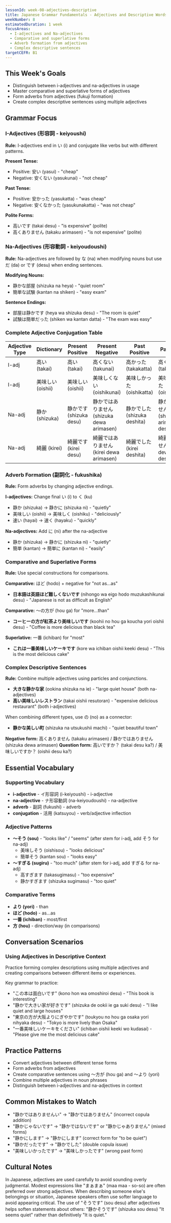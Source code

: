 ```yaml
---
lessonId: week-08-adjectives-descriptive
title: Japanese Grammar Fundamentals - Adjectives and Descriptive Words
weekNumber: 8
estimatedDuration: 1 week
focusAreas:
  - I-adjectives and Na-adjectives
  - Comparative and superlative forms
  - Adverb formation from adjectives
  - Complex descriptive sentences
targetCEFR: B1
---
```


## This Week's Goals

- Distinguish between i-adjectives and na-adjectives in usage
- Master comparative and superlative forms of adjectives
- Form adverbs from adjectives (fukuji formation)
- Create complex descriptive sentences using multiple adjectives

## Grammar Focus

### I-Adjectives (形容詞 - keiyoushi)

**Rule:** I-adjectives end in い (i) and conjugate like verbs but with different patterns.

**Present Tense:**
- Positive: 安い (yasui) - "cheap"
- Negative: 安くない (yasukunai) - "not cheap"

**Past Tense:**
- Positive: 安かった (yasukatta) - "was cheap"
- Negative: 安くなかった (yasukunakatta) - "was not cheap"

**Polite Forms:**
- 高いです (takai desu) - "is expensive" (polite)
- 高くありません (takaku arimasen) - "is not expensive" (polite)

### Na-Adjectives (形容動詞 - keiyoudoushi)

**Rule:** Na-adjectives are followed by な (na) when modifying nouns but use だ (da) or です (desu) when ending sentences.

**Modifying Nouns:**
- 静かな部屋 (shizuka na heya) - "quiet room"
- 簡単な試験 (kantan na shiken) - "easy exam"

**Sentence Endings:**
- 部屋は静かです (heya wa shizuka desu) - "The room is quiet"
- 試験は簡単だった (shiken wa kantan datta) - "The exam was easy"

### Complete Adjective Conjugation Table

| Adjective Type | Dictionary | Present Positive | Present Negative | Past Positive | Past Negative |
|----------------|------------|------------------|------------------|---------------|---------------|
| I-adj | 高い (takai) | 高い (takai) | 高くない (takunai) | 高かった (takakatta) | 高くなかった (takakunakatta) |
| I-adj | 美味しい (oishii) | 美味しい (oishii) | 美味しくない (oishikunai) | 美味しかった (oishikatta) | 美味しくなかった (oishikunakatta) |
| Na-adj | 静か (shizuka) | 静かです (shizuka desu) | 静かではありません (shizuka dewa arimasen) | 静かでした (shizuka deshita) | 静かではありませんでした (shizuka dewa arimasen deshita) |
| Na-adj | 綺麗 (kirei) | 綺麗です (kirei desu) | 綺麗ではありません (kirei dewa arimasen) | 綺麗でした (kirei deshita) | 綺麗ではありませんでした (kirei dewa arimasen deshita) |

### Adverb Formation (副詞化 - fukushika)

**Rule:** Form adverbs by changing adjective endings.

**I-adjectives:** Change final い (i) to く (ku)
- 静か (shizuka) → 静かに (shizuka ni) - "quietly"
- 美味しい (oishii) → 美味しく (oishiku) - "deliciously"
- 速い (hayai) → 速く (hayaku) - "quickly"

**Na-adjectives:** Add に (ni) after the na-adjective
- 静か (shizuka) → 静かに (shizuka ni) - "quietly"
- 簡単 (kantan) → 簡単に (kantan ni) - "easily"

### Comparative and Superlative Forms

**Rule:** Use special constructions for comparisons.

**Comparative:** ほど (hodo) + negative for "not as...as"
- **日本語は英語ほど難しくないです** (nihongo wa eigo hodo muzukashikunai desu) - "Japanese is not as difficult as English"

**Comparative:** 〜の方が (hou ga) for "more...than"
- **コーヒーの方が紅茶より美味しいです** (koohii no hou ga koucha yori oishii desu) - "Coffee is more delicious than black tea"

**Superlative:** 一番 (ichiban) for "most"
- **これは一番美味しいケーキです** (kore wa ichiban oishii keeki desu) - "This is the most delicious cake"

### Complex Descriptive Sentences

**Rule:** Combine multiple adjectives using particles and conjunctions.

- **大きな静かな家** (ookina shizuka na ie) - "large quiet house" (both na-adjectives)
- **高い美味しいレストラン** (takai oishii resutoran) - "expensive delicious restaurant" (both i-adjectives)

When combining different types, use の (no) as a connector:
- **静かな美しい町** (shizuka na utsukushii machi) - "quiet beautiful town"

**Negative form:** 高くありません (takaku arimasen) / 静かではありません (shizuka dewa arimasen)
**Question form:** 高いですか？ (takai desu ka?) / 美味しいですか？ (oishii desu ka?)

## Essential Vocabulary

### Supporting Vocabulary
- **i-adjective** - イ形容詞 (i-keiyoushi) - i-adjective
- **na-adjective** - ナ形容動詞 (na-keiyoudoushi) - na-adjective
- **adverb** - 副詞 (fukushi) - adverb
- **conjugation** - 活用 (katsuyou) - verb/adjective inflection

### Adjective Patterns
- **〜そう (sou)** - "looks like" / "seems" (after stem for i-adj, add そう for na-adj)
  - 美味しそう (oishisou) - "looks delicious"
  - 簡単そう (kantan sou) - "looks easy"
- **〜すぎる (sugiru)** - "too much" (after stem for i-adj, add すぎる for na-adj)
  - 高すぎます (takasugimasu) - "too expensive"
  - 静かすぎます (shizuka sugimasu) - "too quiet"

### Comparative Terms
- **より (yori)** - than
- **ほど (hodo)** - as...as
- **一番 (ichiban)** - most/first
- **方 (hou)** - direction/way (in comparisons)

## Conversation Scenarios

### Using Adjectives in Descriptive Context

Practice forming complex descriptions using multiple adjectives and creating comparisons between different items or experiences.

Key grammar to practice:
- "この本は面白いです" (kono hon wa omoshiroi desu) - "This book is interesting"
- "静かで大きい家が好きです" (shizuka de ookii ie ga suki desu) - "I like quiet and large houses"
- "東京の方が大阪よりにぎやかです" (toukyou no hou ga osaka yori nihyaka desu) - "Tokyo is more lively than Osaka"
- "一番美味しいケーキをください" (ichiban oishii keeki wo kudasai) - "Please give me the most delicious cake"

## Practice Patterns

- Convert adjectives between different tense forms
- Form adverbs from adjectives
- Create comparative sentences using 〜方が (hou ga) and 〜より (yori)
- Combine multiple adjectives in noun phrases
- Distinguish between i-adjectives and na-adjectives in context

## Common Mistakes to Watch

- "静かではありませんい" → "静かではありません" (incorrect copula addition)
- "静かじゃないです" → "静かではないです" or "静かじゃありません" (mixed forms)
- "静かにします" → "静かにします" (correct form for "to be quiet")
- "静かだったです" → "静かでした" (double copula issue)
- "美味しいかったです" → "美味しかったです" (wrong past form)

## Cultural Notes

In Japanese, adjectives are used carefully to avoid sounding overly judgmental. Modest expressions like "まぁまぁ" (maa maa - so-so) are often preferred over strong adjectives. When describing someone else's belongings or situation, Japanese speakers often use softer language to avoid appearing critical. The use of "そうです" (sou desu) after adjectives helps soften statements about others: "静かそうです" (shizuka sou desu) "It seems quiet" rather than definitively "It is quiet."